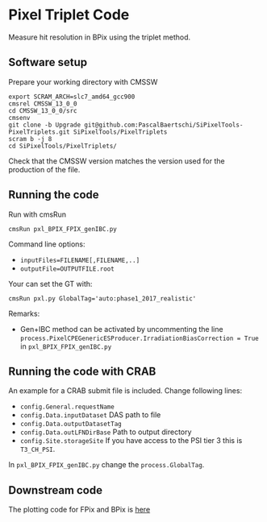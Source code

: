 # Pixel Triplet Code

Measure hit resolution in BPix using the triplet method.


## Software setup

Prepare your working directory with CMSSW

```
export SCRAM_ARCH=slc7_amd64_gcc900
cmsrel CMSSW_13_0_0
cd CMSSW_13_0_0/src
cmsenv
git clone -b Upgrade git@github.com:PascalBaertschi/SiPixelTools-PixelTriplets.git SiPixelTools/PixelTriplets
scram b -j 8
cd SiPixelTools/PixelTriplets/
```
Check that the CMSSW version matches the version used for the production of the file.

## Running the code

Run with cmsRun

```
cmsRun pxl_BPIX_FPIX_genIBC.py
```

Command line options:

- `inputFiles=FILENAME[,FILENAME,..]`
- `outputFile=OUTPUTFILE.root`


Your can set the GT with:

```
cmsRun pxl.py GlobalTag='auto:phase1_2017_realistic'
```

Remarks:

- Gen+IBC method can be activated by uncommenting the line `process.PixelCPEGenericESProducer.IrradiationBiasCorrection = True` in `pxl_BPIX_FPIX_genIBC.py`

## Running the code with CRAB

An example for a CRAB submit file is included. Change following lines:
 
- `config.General.requestName` 
- `config.Data.inputDataset` DAS path to file
- `config.Data.outputDatasetTag`
- `config.Data.outLFNDirBase` Path to output directory
- `config.Site.storageSite` If you have access to the PSI tier 3 this is `T3_CH_PSI`.

In `pxl_BPIX_FPIX_genIBC.py` change the `process.GlobalTag`.




## Downstream code

The plotting code for FPix and BPix is [here](https://gitlab.cern.ch/pbaertsc/pixelresolution)
